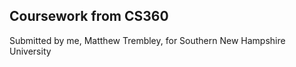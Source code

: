  Coursework from CS360
 ---------------------
 Submitted by me, Matthew Trembley, for Southern New Hampshire University
